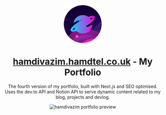 <div align="center">
  <img src="https://raw.githubusercontent.com/hamdivazim/hamdivazim.hamdtel.co.uk/main/public/assets/pfp.png" height="120" alt="hamdivazim logo" />
</div>
<h1 align="center">
  <a href="https://hamdivazim.hamdtel.co.uk" target="_blank">hamdivazim.hamdtel.co.uk</a> - My Portfolio
</h1>
<p align="center">
  The fourth version of my portfolio, built with Next.js and SEO optimised. Uses the dev.to API and Notion API to serve dynamic content related to my blog, projects and devlog.
</p>
<div align="center">
  <img src="https://i.imgur.com/Cc2haYd.png" alt="hamdivazim portfolio preview" />
</div>
